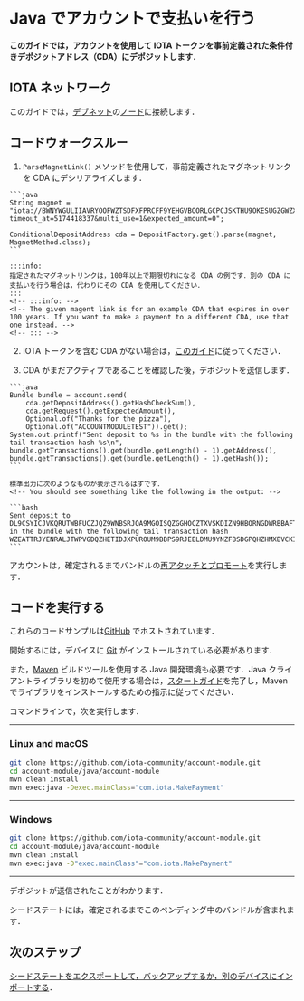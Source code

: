 # Java でアカウントで支払いを行う
<!-- # Make payments with your account in Java -->

**このガイドでは，アカウントを使用して IOTA トークンを事前定義された条件付きデポジットアドレス（CDA）にデポジットします．**
<!-- **In this guide, you use your account to deposit IOTA tokens into a pre-defined conditional deposit address (CDA).** -->

## IOTA ネットワーク
<!-- ## IOTA network -->

このガイドでは，[デブネット](root://getting-started/0.1/network/iota-networks.md#devnet)の[ノード](root://getting-started/0.1/network/nodes.md)に接続します．
<!-- In this guide, we connect to a node on the [Devnet](root://getting-started/0.1/network/iota-networks.md#devnet). -->

## コードウォークスルー
<!-- ## Code walkthrough -->

1. `ParseMagnetLink()` メソッドを使用して，事前定義されたマグネットリンクを CDA にデシリアライズします．
  <!-- 1. Use the `ParseMagnetLink()` method to deserialize the predefined magnet link into a CDA -->

    ```java
    String magnet = "iota://BWNYWGULIIAVRYOOFWZTSDFXFPRCFF9YEHGVBOORLGCPCJSKTHU9OKESUGZGWZXZZDLESFPPTGEHVKTTXG9BQLSIGP/?timeout_at=5174418337&multi_use=1&expected_amount=0";

    ConditionalDepositAddress cda = DepositFactory.get().parse(magnet, MagnetMethod.class);
    ```

    :::info:
    指定されたマグネットリンクは，100年以上で期限切れになる CDA の例です．別の CDA に支払いを行う場合は，代わりにその CDA を使用してください．
    :::
    <!-- :::info: -->
    <!-- The given magent link is for an example CDA that expires in over 100 years. If you want to make a payment to a different CDA, use that one instead. -->
    <!-- ::: -->


2. IOTA トークンを含む CDA がない場合は，[このガイド](../java/generate-cda.md)に従ってください．
<!-- 2. If you dont have a CDA that contains IOTA tokens, follow [this guide](../java/generate-cda.md) -->

3. CDA がまだアクティブであることを確認した後，デポジットを送信します．
  <!-- 3. After making sure that the CDA is still active, send a deposit to it -->

    ```java
    Bundle bundle = account.send(
        cda.getDepositAddress().getHashCheckSum(),
        cda.getRequest().getExpectedAmount(),
        Optional.of("Thanks for the pizza"),
        Optional.of("ACCOUNTMODULETEST")).get();
    System.out.printf("Sent deposit to %s in the bundle with the following tail transaction hash %s\n",
    bundle.getTransactions().get(bundle.getLength() - 1).getAddress(), bundle.getTransactions().get(bundle.getLength() - 1).getHash());
    ```

    標準出力に次のようなものが表示されるはずです．
    <!-- You should see something like the following in the output: -->

    ```bash
    Sent deposit to DL9CSYICJVKQRUTWBFUCZJQZ9WNBSRJOA9MGOISQZGGHOCZTXVSKDIZN9HBORNGDWRBBAFTKXGEJIAHKDTMAUX9ILA in the bundle with the following tail transaction hash WZEATTRJYENRALJTWPVGDQZHETIDJXPUROUM9BBPS9RJEELDMU9YNZFBSDGPQHZHMXBVCKITSMDEEQ999
    ```

アカウントは，確定されるまでバンドルの[再アタッチとプロモート](root://getting-started/0.1/transactions/reattach-rebroadcast-promote.md)を実行します．
<!-- Your account will [reattach and promote](root://getting-started/0.1/transactions/reattach-rebroadcast-promote.md) your bundle until it's confirmed. -->

## コードを実行する
<!-- ## Run the code -->

これらのコードサンプルは[GitHub](https://github.com/iota-community/account-module) でホストされています．
<!-- These code samples are hosted on [GitHub](https://github.com/iota-community/account-module). -->

開始するには，デバイスに [Git](https://git-scm.com/book/en/v2/Getting-Started-Installing-Git) がインストールされている必要があります．
<!-- To get started you need [Git](https://git-scm.com/book/en/v2/Getting-Started-Installing-Git) installed on your device. -->

また，[Maven](https://maven.apache.org/download.cgi) ビルドツールを使用する Java 開発環境も必要です．Java クライアントライブラリを初めて使用する場合は，[スタートガイド](../../getting-started/java-quickstart.md)を完了し，Maven でライブラリをインストールするための指示に従ってください．
<!-- You also need a Java development environment that uses the [Maven](https://maven.apache.org/download.cgi) build tool. If this is your first time using the Java client library, complete our [getting started guide](../../getting-started/java-quickstart.md), and follow the instructions for installing the library with Maven. -->

コマンドラインで，次を実行します．
<!-- In the command-line, do the following: -->

--------------------
### Linux and macOS
```bash
git clone https://github.com/iota-community/account-module.git
cd account-module/java/account-module
mvn clean install
mvn exec:java -Dexec.mainClass="com.iota.MakePayment"
```
---
### Windows
```bash
git clone https://github.com/iota-community/account-module.git
cd account-module/java/account-module
mvn clean install
mvn exec:java -D"exec.mainClass"="com.iota.MakePayment"
```
--------------------

デポジットが送信されたことがわかります．
<!-- You should see that the deposit was sent. -->

シードステートには，確定されるまでこのペンディング中のバンドルが含まれます．
<!-- Your seed state will contain this pending bundle until it is confirmed. -->

## 次のステップ
<!-- ## Next steps -->

[シードステートをエクスポートして，バックアップするか，別のデバイスにインポートする](../java/export-seed-state.md)．
<!-- [Try exporting your seed state so you back it up or import it onto another device](../java/export-seed-state.md). -->
